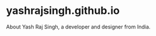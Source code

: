 yashrajsingh.github.io
======================

About Yash Raj Singh, a developer and designer from India.
